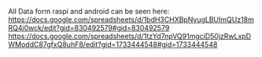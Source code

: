 All Data form raspi and android can be seen here: 
https://docs.google.com/spreadsheets/d/1bdH3CHXBpNyugLBUImQUz18mRQ4i0wck/edit?gid=830492579#gid=830492579
https://docs.google.com/spreadsheets/d/1tzYd7npVQ91mgciD50jzRwLxpDWModdC87gfxQ8uhF8/edit?gid=1733444548#gid=1733444548
